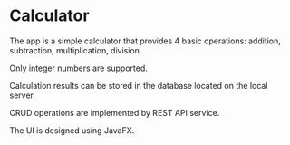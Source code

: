 # Calculator

The app is a simple calculator that provides 4 basic operations: addition, subtraction, multiplication, division.

Only integer numbers are supported.

Calculation results can be stored in the database located on the local server.

CRUD operations are implemented by REST API service.

The UI is designed using JavaFX. 
